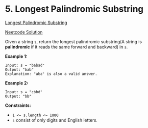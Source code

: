 # 5. Longest Palindromic Substring

[Longest Palindromic Substring](https://leetcode.com/problems/longest-palindromic-substring/description/)

[Neetcode Solution](https://www.youtube.com/watch?v=XYQecbcd6_c&pp=ygUmbmVldGNvZGUgTG9uZ2VzdCBQYWxpbmRyb21pYyBTdWJzdHJpbmc%3D)

Given a string `s`, return the longest palindromic substring(A string is
<b>palindromic</b> if it reads the same forward and backward) in `s`.

**Example 1:**

```
Input: s = "babad"
Output: "bab"
Explanation: "aba" is also a valid answer.
```

**Example 2:**

```
Input: s = "cbbd"
Output: "bb"
```

**Constraints:**

- `1 <= s.length <= 1000`
- `s` consist of only digits and English letters.
